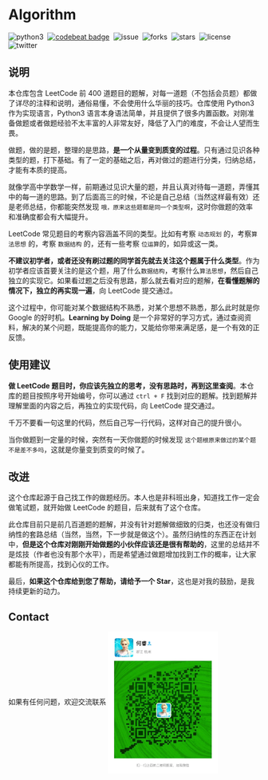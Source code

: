 # Algorithm

![python3](https://img.shields.io/badge/language-python3-blue.svg)&nbsp;&nbsp;[![codebeat badge](https://codebeat.co/badges/71c7fdd2-93c2-47cc-9bda-5c2e130a5fe9)](https://codebeat.co/projects/github-com-ruicore-algorithm-master)&nbsp;&nbsp;![issue](https://img.shields.io/github/issues/ruicore/algorithm)&nbsp;&nbsp;![forks](https://img.shields.io/github/forks/ruicore/algorithm)&nbsp;&nbsp;![stars](https://img.shields.io/github/stars/ruicore/algorithm)&nbsp;&nbsp;![license](https://img.shields.io/github/license/ruicore/algorithm)&nbsp;&nbsp;![twitter](https://img.shields.io/twitter/url?url=https%3A%2F%2Fgithub.com%2Fruicore%2Falgorithm
)

## 说明
  
本仓库包含 LeetCode 前 400 道题目的题解，对每一道题（不包括会员题）都做了详尽的注释和说明，通俗易懂，不会使用什么华丽的技巧。仓库使用 Python3 作为实现语言，Python3 语言本身语法简单，并且提供了很多内置函数。对刚准备做题或者做题经验不太丰富的人非常友好，降低了入门的难度，不会让人望而生畏。

做题，做的是题，整理的是思路，**是一个从量变到质变的过程**。只有通过见识各种类型的题，打下基础。有了一定的基础之后，再对做过的题进行分类，归纳总结，才能有本质的提高。

就像学高中学数学一样，前期通过见识大量的题，并且认真对待每一道题，弄懂其中的每一道的思路。到了后面高三的时候，不论是自己总结（当然这样最有效）还是老师总结，你都能突然发现 `哦，原来这些题都是同一个类型啊`，这时你做题的效率和准确度都会有大幅提升。

LeetCode 常见题目的考察内容涵盖不同的类型。比如有考察 `动态规划` 的，考察`算法思想` 的，考察 `数据结构` 的，还有一些考察 `位运算`的，如异或这一类。

**不建议初学者，或者还没有刷过题的同学首先就去关注这个题属于什么类型**。作为初学者应该首要关注的是这个题，用了什么`数据结构`，考察什么`算法思想`，然后自己独立的实现它。如果看过题之后没有思路，那么就去看对应的题解，**在看懂题解的情况下，独立的再实现一遍**，向 LeetCode 提交通过。

这个过程中，你可能对某个数据结构不熟悉，对某个思想不熟悉，那么此时就是你 Google 的好时机。**Learning by Doing** 是一个非常好的学习方式，通过查阅资料，解决的某个问题，既能提高你的能力，又能给你带来满足感，是一个有效的正反馈。

## 使用建议

**做 LeetCode 题目时，你应该先独立的思考，没有思路时，再到这里查阅**。本仓库的题目按照序号开始编号，你可以通过 `ctrl + F` 找到对应的题解。找到题解并理解里面的内容之后，再独立的实现代码，向 LeetCode 提交通过。

千万不要看一句这里的代码，然后自己写一行代码，这样对自己的提升很小。

当你做题到一定量的时候，突然有一天你做题的时候发现 `这个题根原来做过的某个题不是差不多吗`，这就是你量变到质变的时候了。


## 改进

这个仓库起源于自己找工作的做题经历。本人也是非科班出身，知道找工作一定会做笔试题，就开始做 LeetCode 的题目，后来就有了这个仓库。

此仓库目前只是前几百道题的题解，并没有针对题解做细致的归类，也还没有做归纳性的套路总结（当然，当然，下一步就是做这个）。虽然归纳性的东西正在计划中，**但是这个仓库对刚刚开始做题的小伙伴应该还是很有帮助的**，这里的总结并不是炫技（作者也没有那个水平），而是希望通过做题增加找到工作的概率，让大家都能有所提高，找到心仪的工作。

最后，**如果这个仓库给到您了帮助，请给予一个 Star**，这也是对我的鼓励，是我持续更新的动力。

## Contact

如果有任何问题，欢迎交流联系
<img src="wechat.jpeg" width = "220" align=center />